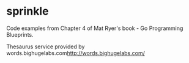 # sprinkle
Code examples from Chapter 4 of Mat Ryer's book - Go Programming Blueprints.

Thesaurus service provided by words.bighugelabs.com<http://words.bighugelabs.com/>
